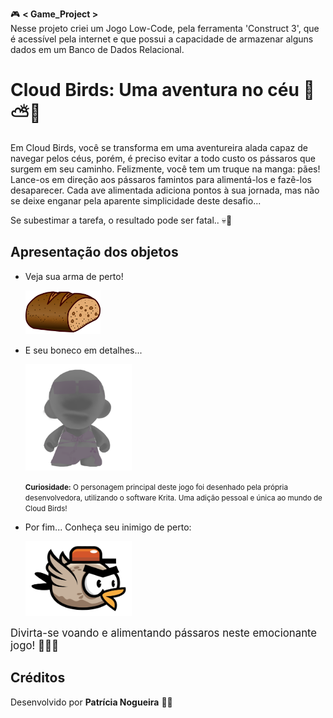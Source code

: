 🎮 **< Game_Project >** 
<br>
Nesse projeto criei um Jogo Low-Code, pela ferramenta 'Construct 3', que é acessível pela internet e que possui a capacidade de armazenar alguns dados em um Banco de Dados Relacional.

# Cloud Birds: Uma aventura no céu 🛫⛅🐥

Em Cloud Birds, você se transforma em uma aventureira alada capaz de navegar pelos céus, porém, é preciso evitar a todo custo os pássaros que surgem em seu caminho. Felizmente, você tem um truque na manga: pães! Lance-os em direção aos pássaros famintos para alimentá-los e fazê-los desaparecer. Cada ave alimentada adiciona pontos à sua jornada, mas não se deixe enganar pela aparente simplicidade deste desafio...

Se subestimar a tarefa, o resultado pode ser fatal.. 💀👻


## Apresentação dos objetos

- Veja sua arma de perto! 

  <img src="FINAL PROTOTYPE game_db/game_img/bread-bullet_cut.png"  width="120" height="70"></img>

- E seu boneco em detalhes...

  <img src="FINAL PROTOTYPE game_db/game_img/munny-finale-outfit.png" width="170" height="170"></img>

   <small>**Curiosidade:** O personagem principal deste jogo foi desenhado pela própria desenvolvedora, utilizando o software Krita. Uma adição pessoal e única ao mundo de Cloud Birds!</small>


- Por fim... Conheça seu inimigo de perto:

  <img src="FINAL PROTOTYPE game_db/game_img/bird-sprite2_cut.png" width="170" height="120"></img>


<big>Divirta-se voando e alimentando pássaros neste emocionante jogo! 🦸‍♀️🐤</big>

## Créditos

Desenvolvido por **Patrícia Nogueira** 👩‍💻

##

